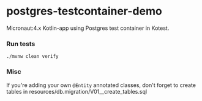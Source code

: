 # postgres-testcontainer-demo
Micronaut:4.x Kotlin-app using Postgres test container in Kotest.

### Run tests
```shell
./mvnw clean verify
```

### Misc
If you're adding your own `@Entity` annotated classes, don't forget to create tables in resources/db.migration/V01__create_tables.sql
